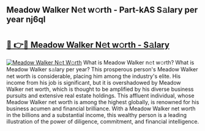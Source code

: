 ## Meadow Walker N𝚎t w𝚘rth - Part-kAS S𝚊lary per year nj6qI

# <h2><a href="http://gc0d1px.nevu.top/?p=Meadow+Walker">🔗 👉🔴 Meadow Walker N𝚎t w𝚘rth - S𝚊lary</a></h2>

[![Meadow Walker N𝚎t W𝚘rth](https://i.imgur.com/Oavwk0R.jpeg)](http://gc0d1px.nevu.top/?p=Meadow+Walker)
What is Meadow Walker n𝚎t w𝚘rth? What is Meadow Walker s𝚊lary per year?
This prosperous person's Meadow Walker net worth is considerable, placing him among the industry's elite. His income from his job is significant, but it is overshadowed by Meadow Walker net worth, which is thought to be amplified by his diverse business pursuits and extensive real estate holdings. This affluent individual, whose Meadow Walker net worth is among the highest globally, is renowned for his business acumen and financial brilliance. With a Meadow Walker net worth in the billions and a substantial income, this wealthy person is a leading illustration of the power of diligence, commitment, and financial intelligence.
